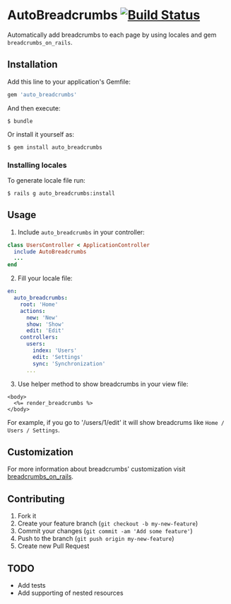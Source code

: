 # AutoBreadcrumbs [![Build Status](https://travis-ci.org/exAspArk/auto_breadcrumbs.png)](https://travis-ci.org/exAspArk/auto_breadcrumbs)

Automatically add breadcrumbs to each page by using locales and gem `breadcrumbs_on_rails`.

## Installation

Add this line to your application's Gemfile:

```ruby
gem 'auto_breadcrumbs'
```

And then execute:

    $ bundle

Or install it yourself as:

    $ gem install auto_breadcrumbs

### Installing locales

To generate locale file run:

    $ rails g auto_breadcrumbs:install

## Usage

1) Include `auto_breadcrumbs` in your controller:

```ruby
class UsersController < ApplicationController
  include AutoBreadcrumbs
  ...
end
```

2) Fill your locale file:

```yml
en:
  auto_breadcrumbs:
    root: 'Home'
    actions:
      new: 'New'
      show: 'Show'
      edit: 'Edit'
    controllers:
      users:
        index: 'Users'
        edit: 'Settings'
        sync: 'Synchronization'
      ...
```

3) Use helper method to show breadcrumbs in your view file:

```erb
<body>
  <%= render_breadcrumbs %>
</body>
```

For example, if you go to '/users/1/edit' it will show breadcrums like `Home / Users / Settings`.

## Customization

For more information about breadcrumbs' customization visit [breadcrumbs_on_rails](https://github.com/weppos/breadcrumbs_on_rails).

## Contributing

1. Fork it
2. Create your feature branch (`git checkout -b my-new-feature`)
3. Commit your changes (`git commit -am 'Add some feature'`)
4. Push to the branch (`git push origin my-new-feature`)
5. Create new Pull Request

## TODO

* Add tests
* Add supporting of nested resources
